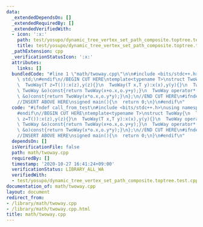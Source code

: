 ```yaml
---
data:
  _extendedDependsOn: []
  _extendedRequiredBy: []
  _extendedVerifiedWith:
  - icon: ':x:'
    path: test/yosupo/dynamic_tree_vertex_set_path_composite.toptree.test.cpp
    title: test/yosupo/dynamic_tree_vertex_set_path_composite.toptree.test.cpp
  _pathExtension: cpp
  _verificationStatusIcon: ':x:'
  attributes:
    links: []
  bundledCode: "#line 1 \"math/twoway.cpp\"\n\n#include <bits/stdc++.h>\nusing namespace\
    \ std;\n#endif\n//BEGIN CUT HERE\ntemplate<typename T>\nstruct TwoWay{\n  T x,y;\n\
    \  TwoWay(T z=T()):x(z),y(z){}\n  TwoWay(T x,T y):x(x),y(y){}\n  TwoWay operator+(const\
    \ TwoWay &o)const{return TwoWay(x+o.x,o.y+y);}\n  TwoWay operator*(const TwoWay\
    \ &o)const{return TwoWay(x*o.x,o.y*y);}\n};\n//END CUT HERE\n#ifndef call_from_test\n\
    //INSERT ABOVE HERE\nsigned main(){\n  return 0;\n}\n#endif\n"
  code: "#ifndef call_from_test\n#include <bits/stdc++.h>\nusing namespace std;\n\
    #endif\n//BEGIN CUT HERE\ntemplate<typename T>\nstruct TwoWay{\n  T x,y;\n  TwoWay(T\
    \ z=T()):x(z),y(z){}\n  TwoWay(T x,T y):x(x),y(y){}\n  TwoWay operator+(const\
    \ TwoWay &o)const{return TwoWay(x+o.x,o.y+y);}\n  TwoWay operator*(const TwoWay\
    \ &o)const{return TwoWay(x*o.x,o.y*y);}\n};\n//END CUT HERE\n#ifndef call_from_test\n\
    //INSERT ABOVE HERE\nsigned main(){\n  return 0;\n}\n#endif\n"
  dependsOn: []
  isVerificationFile: false
  path: math/twoway.cpp
  requiredBy: []
  timestamp: '2020-10-27 16:41:24+09:00'
  verificationStatus: LIBRARY_ALL_WA
  verifiedWith:
  - test/yosupo/dynamic_tree_vertex_set_path_composite.toptree.test.cpp
documentation_of: math/twoway.cpp
layout: document
redirect_from:
- /library/math/twoway.cpp
- /library/math/twoway.cpp.html
title: math/twoway.cpp
---
```

